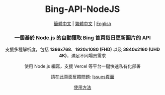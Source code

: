 <div align="center">

# Bing-API-NodeJS

[簡體中文](README.md) | [繁體中文](README-zh-Hant.md) | [English](README-en.md)

### 一個基於 Node.js 的自動獲取 Bing 首頁每日更新圖片的 API

支援多種解析度，包括 **1366x768**、**1920x1080 (FHD)** 以及 **3840x2160 (UHD 4K)**，滿足不同場景需求

使用 Node.js 編寫，支援 Vercel 等平台一鍵快速私有化部署

請在此頁面反饋問題: [Issues頁面](https://github.com/Zhang12334/Bing-API-NodeJS/issues)

[使用方法](usage-zh-Hant.md)
  
</div>
